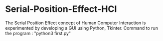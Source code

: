 # Serial-Position-Effect-HCI

The Serial Position Effect concept of Human Computer Interaction is experimented by developing a GUI using Python, Tkinter.
Command to run the program : "python3 first.py"
